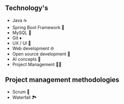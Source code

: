 ## Technology's 
- Java ☕
- Spring Boot Framework 🌱
- MySQL 🐬
- Git ♦️
- UX / UI 🎨
- Web development 🌐
- Open source development 👐
- AI concepts 🤖
- Project Management 👨‍💻

## Project management methodologies
- Scrum 🔧
- Waterfall 🏞️
